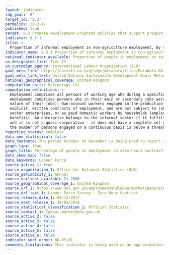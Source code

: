 ```yaml
---
layout: indicator
sdg_goal: '8'
target_id: '8.3'
permalink: /8-3-1/
published: true
target: 8.3 Promote development-oriented policies that support productive activities, decent job creation, entrepreneurship, creativity and innovation, and encourage the formalization and growth of micro-, small- and medium-sized enterprises, including through access to financial services
indicator: 8.3.1
title: >-
  Proportion of informal employment in non‑agriculture employment, by sex
indicator_name: 8.3.1 Proportion of informal employment in non‑agriculture employment, by sex
national_indicator_available: Proportion of people in employment on zero-hours contracts, by age, sex, region, and occupation
un_designated_tier: Tier II
un_custodian_agency: International Labour Organization (ILO)
goal_meta_link: https://unstats.un.org/sdgs/metadata/files/Metadata-08-03-01.pdf
goal_meta_link_text: United Nations Sustainable Development Goals Metadata (PDF 231 KB)
national_geographical_coverage: United Kingdom
computation_units: Percentage (%)
computation_definitions: >-
  Employment comprises all persons of working age who during a specified brief period, such as one week or one day, were either in paid employment (whether at work or with a job but not at work) or in selfemployment (whether at work or with an enterprise but not at work). Informal
  employment comprises persons who in their main or secondary jobs were in one of the following categories - Own-account workers, employers and members of producers’ cooperatives employed in their own informal sector enterprises (the characteristics of the enterprise determine the informal
  nature of their jobs); Own-account workers engaged in the production of goods exclusively for own final use by their household (e.g. subsistence farming); Contributing family workers, regardless of whether they work in formal or informal sector enterprises (they usually do not have
  explicit, written contracts of employment, and are not subject to labour legislation, social security regulations, collective agreements, etc., which determines the informal nature of their jobs); Employees holding informal jobs, whether employed by formal sector enterprises, informal
  sector enterprises, or as paid domestic workers by households (employees are considered to have informal jobs if their employment relationship is, in law or in practice, not subject to national labour legislation, income taxation, social protection or entitlement to certain employment
  benefits). An enterprise belongs to the informal sector if it fulfils the three following conditions - It is an unincorporated enterprise (it is not constituted as a legal entity separate from its owners, and it is owned and controlled by one or more members of one or more households,
  and it is not a quasi-corporation - it does not have a complete set of accounts, including balance sheets); It is a market enterprise (it sells at least some of the goods or services it produces); The enterprise is not registered or the employees of the enterprise are not registered or
  the number of persons engaged on a continuous basis is below a threshold determined by the country.
reporting_status: complete
data_non_statistical: false
data_footnote: The period October to December is being used to report annual data. The date on the X axis is the year at the start of the period.
graph_type: line
graph_title: Percentage of people in employment on zero-hours contracts, by age, sex, region, and occupation
data_show_map: false
data_keywords: Labour Force
source_active_1: true
source_organisation_1: Office for National Statistics (ONS)
source_periodicity_1: Annual
source_earliest_available_1: 2000
source_geographical_coverage_1: United Kingdom
source_url_1: https://www.ons.gov.uk/employmentandlabourmarket/peopleinwork/earningsandworkinghours/datasets/zerohourssummarydatatables
source_url_text_1: Labour Force Survey - Zero Hour Contract
source_release_date_1: 08/12/2017
source_next_release_1: 30/03/2018
source_statistical_classification_1: Official Statistic 
source_contact_1: labour.market@ons.gov.uk
source_active_2: false
source_active_3: false
source_active_4: false
source_active_5: false
source_active_6: false
indicator_sort_order: 08-03-01
comments_limitations: This indicator is being used as an approximation of the UN SDG Indicator. Where possible, we will work to identify or develop UK data to meet the global indicator specification. This indicator has not been identified in collaboration with topic experts.
---
```

